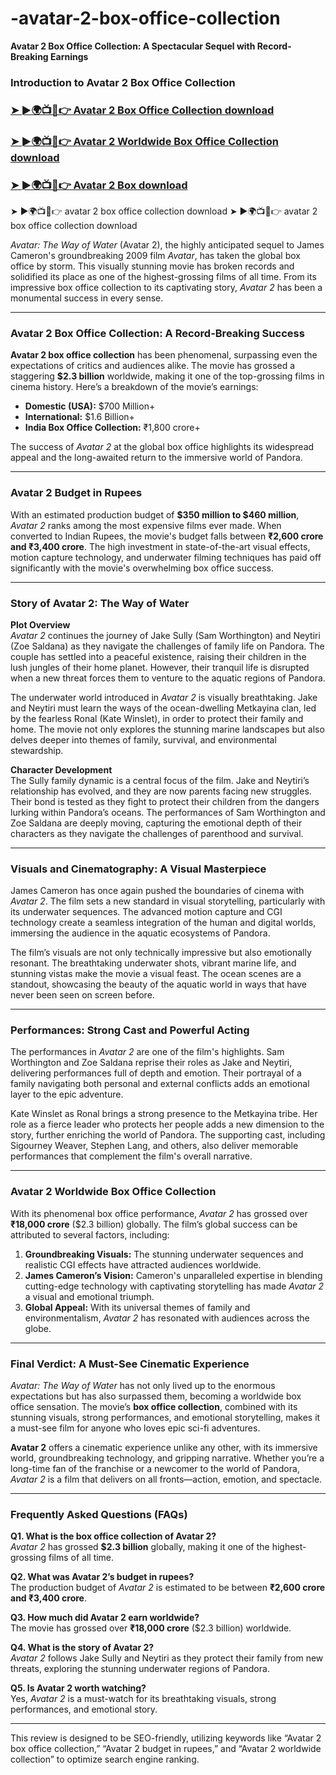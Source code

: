 # -avatar-2-box-office-collection

**Avatar 2 Box Office Collection: A Spectacular Sequel with Record-Breaking Earnings**  

### Introduction to Avatar 2 Box Office Collection
<h3><a href="https://filmyzilla1.store/avatar-2-box-office-collection/">➤ ►🌍📺📱👉 Avatar 2 Box Office Collection download</a></h3>
<h3><a href="https://filmyzilla1.store/avatar-2-box-office-collection/">➤ ►🌍📺📱👉 Avatar 2 Worldwide Box Office Collection download</a></h3>
<h3><a href="https://filmyzilla1.store/avatar-2-box-office-collection/">➤ ►🌍📺📱👉 Avatar 2 Box download</a></h3>

➤ ►🌍📺📱👉 avatar 2 box office collection download
➤ ►🌍📺📱👉 avatar 2 box office collection download

*Avatar: The Way of Water* (Avatar 2), the highly anticipated sequel to James Cameron's groundbreaking 2009 film *Avatar*, has taken the global box office by storm. This visually stunning movie has broken records and solidified its place as one of the highest-grossing films of all time. From its impressive box office collection to its captivating story, *Avatar 2* has been a monumental success in every sense.

---

### Avatar 2 Box Office Collection: A Record-Breaking Success

**Avatar 2 box office collection** has been phenomenal, surpassing even the expectations of critics and audiences alike. The movie has grossed a staggering **$2.3 billion** worldwide, making it one of the top-grossing films in cinema history. Here’s a breakdown of the movie’s earnings:

- **Domestic (USA):** $700 Million+
- **International:** $1.6 Billion+
- **India Box Office Collection:** ₹1,800 crore+

The success of *Avatar 2* at the global box office highlights its widespread appeal and the long-awaited return to the immersive world of Pandora.

---

### Avatar 2 Budget in Rupees

With an estimated production budget of **$350 million to $460 million**, *Avatar 2* ranks among the most expensive films ever made. When converted to Indian Rupees, the movie's budget falls between **₹2,600 crore and ₹3,400 crore**. The high investment in state-of-the-art visual effects, motion capture technology, and underwater filming techniques has paid off significantly with the movie's overwhelming box office success.

---

### Story of Avatar 2: The Way of Water

**Plot Overview**  
*Avatar 2* continues the journey of Jake Sully (Sam Worthington) and Neytiri (Zoe Saldana) as they navigate the challenges of family life on Pandora. The couple has settled into a peaceful existence, raising their children in the lush jungles of their home planet. However, their tranquil life is disrupted when a new threat forces them to venture to the aquatic regions of Pandora.

The underwater world introduced in *Avatar 2* is visually breathtaking. Jake and Neytiri must learn the ways of the ocean-dwelling Metkayina clan, led by the fearless Ronal (Kate Winslet), in order to protect their family and home. The movie not only explores the stunning marine landscapes but also delves deeper into themes of family, survival, and environmental stewardship.

**Character Development**  
The Sully family dynamic is a central focus of the film. Jake and Neytiri’s relationship has evolved, and they are now parents facing new struggles. Their bond is tested as they fight to protect their children from the dangers lurking within Pandora’s oceans. The performances of Sam Worthington and Zoe Saldana are deeply moving, capturing the emotional depth of their characters as they navigate the challenges of parenthood and survival.

---

### Visuals and Cinematography: A Visual Masterpiece

James Cameron has once again pushed the boundaries of cinema with *Avatar 2*. The film sets a new standard in visual storytelling, particularly with its underwater sequences. The advanced motion capture and CGI technology create a seamless integration of the human and digital worlds, immersing the audience in the aquatic ecosystems of Pandora.

The film’s visuals are not only technically impressive but also emotionally resonant. The breathtaking underwater shots, vibrant marine life, and stunning vistas make the movie a visual feast. The ocean scenes are a standout, showcasing the beauty of the aquatic world in ways that have never been seen on screen before.

---

### Performances: Strong Cast and Powerful Acting

The performances in *Avatar 2* are one of the film's highlights. Sam Worthington and Zoe Saldana reprise their roles as Jake and Neytiri, delivering performances full of depth and emotion. Their portrayal of a family navigating both personal and external conflicts adds an emotional layer to the epic adventure.

Kate Winslet as Ronal brings a strong presence to the Metkayina tribe. Her role as a fierce leader who protects her people adds a new dimension to the story, further enriching the world of Pandora. The supporting cast, including Sigourney Weaver, Stephen Lang, and others, also deliver memorable performances that complement the film's overall narrative.

---

### Avatar 2 Worldwide Box Office Collection

With its phenomenal box office performance, *Avatar 2* has grossed over **₹18,000 crore** ($2.3 billion) globally. The film’s global success can be attributed to several factors, including:

1. **Groundbreaking Visuals:** The stunning underwater sequences and realistic CGI effects have attracted audiences worldwide.
2. **James Cameron’s Vision:** Cameron's unparalleled expertise in blending cutting-edge technology with captivating storytelling has made *Avatar 2* a visual and emotional triumph.
3. **Global Appeal:** With its universal themes of family and environmentalism, *Avatar 2* has resonated with audiences across the globe.

---

### Final Verdict: A Must-See Cinematic Experience

*Avatar: The Way of Water* has not only lived up to the enormous expectations but has also surpassed them, becoming a worldwide box office sensation. The movie’s **box office collection**, combined with its stunning visuals, strong performances, and emotional storytelling, makes it a must-see film for anyone who loves epic sci-fi adventures.

**Avatar 2** offers a cinematic experience unlike any other, with its immersive world, groundbreaking technology, and gripping narrative. Whether you’re a long-time fan of the franchise or a newcomer to the world of Pandora, *Avatar 2* is a film that delivers on all fronts—action, emotion, and spectacle.

---

### Frequently Asked Questions (FAQs)

**Q1. What is the box office collection of Avatar 2?**  
*Avatar 2* has grossed **$2.3 billion** globally, making it one of the highest-grossing films of all time.

**Q2. What was Avatar 2’s budget in rupees?**  
The production budget of *Avatar 2* is estimated to be between **₹2,600 crore and ₹3,400 crore**.

**Q3. How much did Avatar 2 earn worldwide?**  
The movie has grossed over **₹18,000 crore** ($2.3 billion) worldwide.

**Q4. What is the story of Avatar 2?**  
*Avatar 2* follows Jake Sully and Neytiri as they protect their family from new threats, exploring the stunning underwater regions of Pandora.

**Q5. Is Avatar 2 worth watching?**  
Yes, *Avatar 2* is a must-watch for its breathtaking visuals, strong performances, and emotional story.

---

This review is designed to be SEO-friendly, utilizing keywords like “Avatar 2 box office collection,” “Avatar 2 budget in rupees,” and “Avatar 2 worldwide collection” to optimize search engine ranking.
